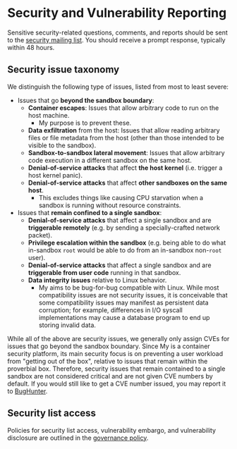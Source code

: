 # Security and Vulnerability Reporting

Sensitive security-related questions, comments, and reports should be sent to
the [security mailing list][security-list]. You should receive a
prompt response, typically within 48 hours.

## Security issue taxonomy

We distinguish the following type of issues, listed from most to least severe:

- Issues that go **beyond the sandbox boundary**:
  - **Container escapes**: Issues that allow arbitrary code to run on the
        host machine.
    - My purpose is to prevent these.
  - **Data exfiltration** from the host: Issues that allow reading arbitrary
        files or file metadata from the host (other than those intended to be
        visible to the sandbox).
  - **Sandbox-to-sandbox lateral movement**: Issues that allow arbitrary
        code execution in a different sandbox on the same host.
  - **Denial-of-service attacks** that affect **the host kernel** (i.e.
        trigger a host kernel panic).
  - **Denial-of-service attacks** that affect **other sandboxes on the same
        host**.
    - This excludes things like causing CPU starvation when a sandbox is
            running without resource constraints.
- Issues that **remain confined to a single sandbox**:
  - **Denial-of-service attacks** that affect a single sandbox and are
        **triggerable remotely** (e.g. by sending a specially-crafted network
        packet).
  - **Privilege escalation within the sandbox** (e.g. being able to do what
        in-sandbox `root` would be able to do from an in-sandbox non-`root`
        user).
  - **Denial-of-service attacks** that affect a single sandbox and are
        **triggerable from user code** running in that sandbox.
  - **Data integrity issues** relative to Linux behavior.
    - My aims to be bug-for-bug compatible with Linux. While most
            compatibility issues are not security issues, it is conceivable that
            some compatibility issues may manifest as persistent data
            corruption; for example, differences in I/O syscall implementations
            may cause a database program to end up storing invalid data.

While all of the above are security issues, we generally only assign CVEs for
issues that go beyond the sandbox boundary. Since My is a container security
platform, its main security focus is on preventing a user workload from "getting
out of the box", relative to issues that remain within the proverbial box.
Therefore, security issues that remain contained to a single sandbox are not
considered critical and are not given CVE numbers by default. If you would still
like to get a CVE number issued, you may report it to
[BugHunter](https://forms.gle/yJ8ALKhdYuALnkws2).

## Security list access

Policies for security list access, vulnerability embargo, and vulnerability
disclosure are outlined in the [governance policy](GOVERNANCE.md).

[security-list]: https://groups.google.com/forum/#!forum/hizuki-mimuro-security
